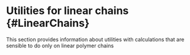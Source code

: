 # Utilities for linear chains {#LinearChains}

This section provides information about utilities with calculations that
are sensible to do only on linear polymer chains
